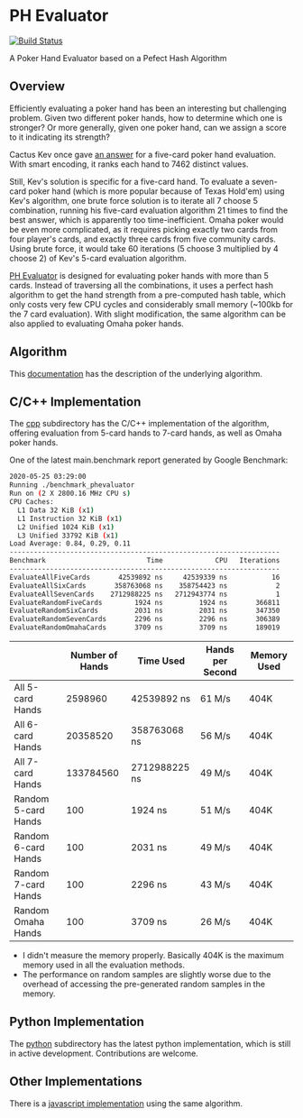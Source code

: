 # PH Evaluator

[![Build Status](https://travis-ci.org/HenryRLee/PokerHandEvaluator.svg?branch=master)](https://travis-ci.org/HenryRLee/PokerHandEvaluator)

A Poker Hand Evaluator based on a Pefect Hash Algorithm

## Overview

Efficiently evaluating a poker hand has been an interesting but challenging
problem. Given two different poker hands, how to determine which one is
stronger? Or more generally, given one poker hand, can we assign a score to
it indicating its strength?

Cactus Kev once gave [an answer](http://suffe.cool/poker/evaluator.html) for
a five-card poker hand evaluation. With smart encoding, it ranks each hand
to 7462 distinct values.

Still, Kev's solution is specific for a five-card hand. To evaluate a
seven-card poker hand (which is more popular because of Texas Hold'em) using
Kev's algorithm, one brute force solution is to iterate all 7 choose 5
combination, running his five-card evaluation algorithm 21 times to find the
best answer, which is apparently too time-inefficient. Omaha poker would be
even more complicated, as it requires picking exactly two cards from four
player's cards, and exactly three cards from five community cards. Using
brute force, it would take 60 iterations (5 choose 3 multiplied by 4 choose 2)
of Kev's 5-card evaluation algorithm.

[PH Evaluator](https://github.com/HenryRLee/PokerHandEvaluator) is designed
for evaluating poker hands with more than 5 cards. Instead of traversing all
the combinations, it uses a perfect hash algorithm to get the hand strength
from a pre-computed hash table, which only costs very few CPU cycles and
considerably small memory (~100kb for the 7 card evaluation). With slight
modification, the same algorithm can be also applied to evaluating Omaha
poker hands.

## Algorithm

This [documentation](Documentation/Algorithm.md) has the description of the
underlying algorithm.

## C/C++ Implementation

The [cpp](cpp) subdirectory has the C/C++ implementation of the algorithm,
offering evaluation from 5-card hands to 7-card hands, as well as Omaha
poker hands.

One of the latest main.benchmark report generated by Google Benchmark:

```bash
2020-05-25 03:29:00
Running ./benchmark_phevaluator
Run on (2 X 2800.16 MHz CPU s)
CPU Caches:
  L1 Data 32 KiB (x1)
  L1 Instruction 32 KiB (x1)
  L2 Unified 1024 KiB (x1)
  L3 Unified 33792 KiB (x1)
Load Average: 0.84, 0.29, 0.11
-------------------------------------------------------------------
Benchmark                         Time             CPU   Iterations
-------------------------------------------------------------------
EvaluateAllFiveCards       42539892 ns     42539339 ns           16
EvaluateAllSixCards       358763068 ns    358754423 ns            2
EvaluateAllSevenCards    2712988225 ns   2712943774 ns            1
EvaluateRandomFiveCards        1924 ns         1924 ns       366811
EvaluateRandomSixCards         2031 ns         2031 ns       347350
EvaluateRandomSevenCards       2296 ns         2296 ns       306389
EvaluateRandomOmahaCards       3709 ns         3709 ns       189019
```

|   | Number of Hands | Time Used | Hands per Second | Memory Used |
|---|---|---|---|---|
| All 5-card Hands | 2598960 | 42539892 ns | 61 M/s | 404K |
| All 6-card Hands | 20358520 | 358763068 ns | 56 M/s | 404K |
| All 7-card Hands | 133784560 | 2712988225 ns | 49 M/s | 404K |
| Random 5-card Hands | 100 | 1924 ns | 51 M/s | 404K |
| Random 6-card Hands | 100 | 2031 ns | 49 M/s | 404K |
| Random 7-card Hands | 100 | 2296 ns | 43 M/s | 404K |
| Random Omaha Hands | 100 | 3709 ns | 26 M/s | 404K |

* I didn't measure the memory properly. Basically 404K is the maximum
memory used in all the evaluation methods.
* The performance on random samples are slightly worse due to the overhead
of accessing the pre-generated random samples in the memory.

## Python Implementation

The [python](python) subdirectory has the latest python implementation, which is
still in active development. Contributions are welcome.

## Other Implementations

There is a [javascript implementation](https://github.com/thlorenz/phe) using
the same algorithm.

